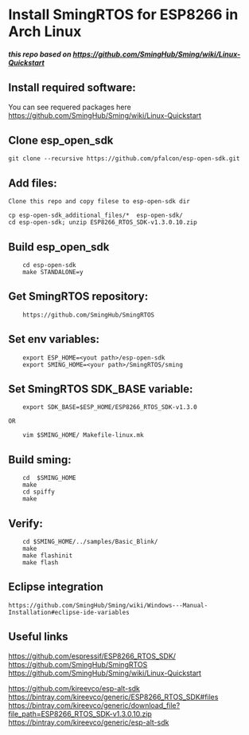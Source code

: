 # Install SmingRTOS for ESP8266 in Arch Linux 

##### this repo based on  https://github.com/SmingHub/Sming/wiki/Linux-Quickstart 

## Install required software: 
You can see requered packages here  https://github.com/SmingHub/Sming/wiki/Linux-Quickstart

## Clone esp_open_sdk 
```shell
git clone --recursive https://github.com/pfalcon/esp-open-sdk.git

```

## Add files: 
	Clone this repo and copy filese to esp-open-sdk dir
```shell
cp esp-open-sdk_additional_files/*  esp-open-sdk/
cd esp-open-sdk; unzip ESP8266_RTOS_SDK-v1.3.0.10.zip

```

## Build esp_open_sdk 
```shell
	cd esp-open-sdk
	make STANDALONE=y

```

## Get SmingRTOS repository:
```shell
	https://github.com/SmingHub/SmingRTOS

```

## Set env variables: 
```shell
	export ESP_HOME=<yout path>/esp-open-sdk
	export SMING_HOME=<your path>/SmingRTOS/sming

```

## Set SmingRTOS SDK_BASE variable:
```shell
	export SDK_BASE=$ESP_HOME/ESP8266_RTOS_SDK-v1.3.0

```
	OR
```shell
	vim $SMING_HOME/ Makefile-linux.mk
```
## Build sming:
```shell
	cd  $SMING_HOME
	make
	cd spiffy
	make
```

## Verify:
```shell
	cd $SMING_HOME/../samples/Basic_Blink/
	make 
	make flashinit
	make flash
```

## Eclipse integration 
	https://github.com/SmingHub/Sming/wiki/Windows---Manual-Installation#eclipse-ide-variables

## Useful links
https://github.com/espressif/ESP8266_RTOS_SDK/
https://github.com/SmingHub/SmingRTOS
https://github.com/SmingHub/Sming/wiki/Linux-Quickstart 

https://github.com/kireevco/esp-alt-sdk
https://bintray.com/kireevco/generic/ESP8266_RTOS_SDK#files
https://bintray.com/kireevco/generic/download_file?file_path=ESP8266_RTOS_SDK-v1.3.0.10.zip
https://bintray.com/kireevco/generic/esp-alt-sdk



